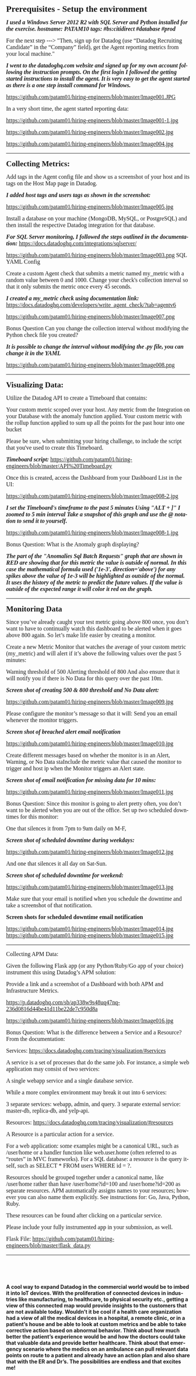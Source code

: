 <head>
<meta http-equiv=Content-Type content="text/html; charset=windows-1252">


<body lang=EN-US link=blue vlink="#954F72" style='tab-interval:.5in'>

<div class=WordSection1>

<p class=MsoNormal style='mso-margin-top-alt:auto;mso-margin-bottom-alt:auto;
line-height:normal;mso-outline-level:2'><b><span style='font-size:18.0pt;
font-family:"Times New Roman",serif;mso-fareast-font-family:"Times New Roman"'>Prerequisites
- Setup the environment<o:p></o:p></span></b></p>

<p class=MsoNormal style='mso-margin-top-alt:auto;mso-margin-bottom-alt:auto;
line-height:normal'><b style='mso-bidi-font-weight:normal'><i style='mso-bidi-font-style:
normal'><span style='font-size:12.0pt;font-family:"Times New Roman",serif;
mso-fareast-font-family:"Times New Roman"'>I used a Windows Server 2012 R2 with
SQL Server and Python installed for the exercise. hostname: PATAM10 tags: #<span
class=SpellE>bs:citidirect</span> #database #prod<o:p></o:p></span></i></b></p>

<p class=MsoNormal style='mso-margin-top-alt:auto;mso-margin-bottom-alt:auto;
line-height:normal'><span style='font-size:12.0pt;font-family:"Times New Roman",serif;
mso-fareast-font-family:"Times New Roman"'>For the next step ---&gt;
&quot;Then, sign up for Datadog (use “Datadog Recruiting Candidate” in the
“Company” field), get the Agent reporting metrics from your local
machine.&quot;<o:p></o:p></span></p>

<p class=MsoNormal style='mso-margin-top-alt:auto;mso-margin-bottom-alt:auto;
line-height:normal'><b style='mso-bidi-font-weight:normal'><i style='mso-bidi-font-style:
normal'><span style='font-size:12.0pt;font-family:"Times New Roman",serif;
mso-fareast-font-family:"Times New Roman"'>I went to the datadoghq.com website
and signed up for my own account following the instruction prompts. On the
first login I followed the getting started instructions to install the agent.
It is very easy to get the agent started as there is a <span class=SpellE>one
step</span> install command for Windows.<o:p></o:p></span></i></b></p>

<p class=MsoNormal style='mso-margin-top-alt:auto;mso-margin-bottom-alt:auto;
line-height:normal'><span style='font-size:12.0pt;font-family:"Times New Roman",serif;
mso-fareast-font-family:"Times New Roman"'><a
href="https://github.com/patam01/hiring-engineers/blob/master/Image001.JPG">https://github.com/patam01/hiring-engineers/blob/master/Image001.JPG</a><o:p></o:p></span></p>

<p class=MsoNormal style='mso-margin-top-alt:auto;mso-margin-bottom-alt:auto;
line-height:normal'><span style='font-size:12.0pt;font-family:"Times New Roman",serif;
mso-fareast-font-family:"Times New Roman"'>In a very short time, the agent
started reporting data:<o:p></o:p></span></p>

<p class=MsoNormal style='mso-margin-top-alt:auto;mso-margin-bottom-alt:auto;
line-height:normal'><span style='font-size:12.0pt;font-family:"Times New Roman",serif;
mso-fareast-font-family:"Times New Roman"'><a
href="https://github.com/patam01/hiring-engineers/blob/master/Image001-1.jpg">https://github.com/patam01/hiring-engineers/blob/master/Image001-1.jpg</a><o:p></o:p></span></p>

<p class=MsoNormal style='mso-margin-top-alt:auto;mso-margin-bottom-alt:auto;
line-height:normal'><span style='font-size:12.0pt;font-family:"Times New Roman",serif;
mso-fareast-font-family:"Times New Roman"'><a
href="https://github.com/patam01/hiring-engineers/blob/master/Image002.jpg">https://github.com/patam01/hiring-engineers/blob/master/Image002.jpg</a><o:p></o:p></span></p>

<p class=MsoNormal style='mso-margin-top-alt:auto;mso-margin-bottom-alt:auto;
line-height:normal'><span style='font-size:12.0pt;font-family:"Times New Roman",serif;
mso-fareast-font-family:"Times New Roman"'><a
href="https://github.com/patam01/hiring-engineers/blob/master/Image004.jpg">https://github.com/patam01/hiring-engineers/blob/master/Image004.jpg</a><o:p></o:p></span></p>

<div class=MsoNormal align=center style='margin-bottom:0in;margin-bottom:.0001pt;
text-align:center;line-height:normal'><span style='font-size:12.0pt;font-family:
"Times New Roman",serif;mso-fareast-font-family:"Times New Roman"'>

<hr size=2 width="100%" align=center>

</span></div>

<p class=MsoNormal style='mso-margin-top-alt:auto;mso-margin-bottom-alt:auto;
line-height:normal'><b style='mso-bidi-font-weight:normal'><span
style='font-size:16.0pt;mso-bidi-font-size:12.0pt;font-family:"Times New Roman",serif;
mso-fareast-font-family:"Times New Roman"'>Collecting Metrics:<o:p></o:p></span></b></p>

<p class=MsoNormal style='mso-margin-top-alt:auto;mso-margin-bottom-alt:auto;
line-height:normal'><span style='font-size:12.0pt;font-family:"Times New Roman",serif;
mso-fareast-font-family:"Times New Roman"'>Add tags in the Agent config file
and show us a screenshot of your host and its tags on the Host Map page in
Datadog. <o:p></o:p></span></p>

<p class=MsoNormal style='mso-margin-top-alt:auto;mso-margin-bottom-alt:auto;
line-height:normal'><b style='mso-bidi-font-weight:normal'><i style='mso-bidi-font-style:
normal'><span style='font-size:12.0pt;font-family:"Times New Roman",serif;
mso-fareast-font-family:"Times New Roman"'>I added host tags and users tags as
shown in the screenshot:<o:p></o:p></span></i></b></p>

<p class=MsoNormal style='mso-margin-top-alt:auto;mso-margin-bottom-alt:auto;
line-height:normal'><span style='font-size:12.0pt;font-family:"Times New Roman",serif;
mso-fareast-font-family:"Times New Roman"'><a
href="https://github.com/patam01/hiring-engineers/blob/master/Image005.jpg">https://github.com/patam01/hiring-engineers/blob/master/Image005.jpg</a><o:p></o:p></span></p>

<p class=MsoNormal style='mso-margin-top-alt:auto;mso-margin-bottom-alt:auto;
line-height:normal'><span style='font-size:12.0pt;font-family:"Times New Roman",serif;
mso-fareast-font-family:"Times New Roman"'>Install a database on your machine
(MongoDB, MySQL, or PostgreSQL) and then install the respective Datadog
integration for that database.<o:p></o:p></span></p>

<p class=MsoNormal style='mso-margin-top-alt:auto;mso-margin-bottom-alt:auto;
line-height:normal'><b style='mso-bidi-font-weight:normal'><i style='mso-bidi-font-style:
normal'><span style='font-size:12.0pt;font-family:"Times New Roman",serif;
mso-fareast-font-family:"Times New Roman"'>For SQL Server monitoring, I
followed the steps outlined in the documentation: </span></i></b><span
style='font-size:12.0pt;font-family:"Times New Roman",serif;mso-fareast-font-family:
"Times New Roman"'><a href="https://docs.datadoghq.com/integrations/sqlserver/">https://docs.datadoghq.com/integrations/sqlserver/</a><o:p></o:p></span></p>

<p class=MsoNormal style='mso-margin-top-alt:auto;mso-margin-bottom-alt:auto;
line-height:normal'><span style='font-size:12.0pt;font-family:"Times New Roman",serif;
mso-fareast-font-family:"Times New Roman"'><a
href="https://github.com/patam01/hiring-engineers/blob/master/Image003.png">https://github.com/patam01/hiring-engineers/blob/master/Image003.png</a>
SQL YAML Config<o:p></o:p></span></p>

<p class=MsoNormal style='mso-margin-top-alt:auto;mso-margin-bottom-alt:auto;
line-height:normal'><span style='font-size:12.0pt;font-family:"Times New Roman",serif;
mso-fareast-font-family:"Times New Roman"'>Create a custom Agent check that
submits a metric named <span class=SpellE>my_metric</span> with a random value
between 0 and 1000. Change your check's collection interval so that it only
submits the metric once every 45 seconds.<o:p></o:p></span></p>

<p class=MsoNormal style='mso-margin-top-alt:auto;mso-margin-bottom-alt:auto;
line-height:normal'><b style='mso-bidi-font-weight:normal'><i style='mso-bidi-font-style:
normal'><span style='font-size:12.0pt;font-family:"Times New Roman",serif;
mso-fareast-font-family:"Times New Roman"'>I created a <span class=SpellE>my_metric</span>
check using documentation link: </span></i></b><span style='font-size:12.0pt;
font-family:"Times New Roman",serif;mso-fareast-font-family:"Times New Roman"'><a
href="https://docs.datadoghq.com/developers/write_agent_check/?tab=agentv6">https://docs.datadoghq.com/developers/write_agent_check/?tab=agentv6</a><o:p></o:p></span></p>

<p class=MsoNormal style='mso-margin-top-alt:auto;mso-margin-bottom-alt:auto;
line-height:normal'><span style='font-size:12.0pt;font-family:"Times New Roman",serif;
mso-fareast-font-family:"Times New Roman"'><a
href="https://github.com/patam01/hiring-engineers/blob/master/Image007.png">https://github.com/patam01/hiring-engineers/blob/master/Image007.png</a><o:p></o:p></span></p>

<p class=MsoNormal style='mso-margin-top-alt:auto;mso-margin-bottom-alt:auto;
line-height:normal'><span style='font-size:12.0pt;font-family:"Times New Roman",serif;
mso-fareast-font-family:"Times New Roman"'>Bonus Question Can you change the
collection interval without modifying the Python check file you created?<o:p></o:p></span></p>

<p class=MsoNormal style='mso-margin-top-alt:auto;mso-margin-bottom-alt:auto;
line-height:normal'><b style='mso-bidi-font-weight:normal'><i style='mso-bidi-font-style:
normal'><span style='font-size:12.0pt;font-family:"Times New Roman",serif;
mso-fareast-font-family:"Times New Roman"'>It is possible to change the
interval without modifying the .<span class=SpellE>py</span> file, you can
change it in the YAML<o:p></o:p></span></i></b></p>

<p class=MsoNormal style='mso-margin-top-alt:auto;mso-margin-bottom-alt:auto;
line-height:normal'><span style='font-size:12.0pt;font-family:"Times New Roman",serif;
mso-fareast-font-family:"Times New Roman"'><a
href="https://github.com/patam01/hiring-engineers/blob/master/Image008.png">https://github.com/patam01/hiring-engineers/blob/master/Image008.png</a><o:p></o:p></span></p>

<div class=MsoNormal align=center style='margin-bottom:0in;margin-bottom:.0001pt;
text-align:center;line-height:normal'><span style='font-size:12.0pt;font-family:
"Times New Roman",serif;mso-fareast-font-family:"Times New Roman"'>

<hr size=2 width="100%" align=center>

</span></div>

<p class=MsoNormal style='mso-margin-top-alt:auto;mso-margin-bottom-alt:auto;
line-height:normal'><b style='mso-bidi-font-weight:normal'><span
style='font-size:16.0pt;mso-bidi-font-size:12.0pt;font-family:"Times New Roman",serif;
mso-fareast-font-family:"Times New Roman"'>Visualizing Data:<o:p></o:p></span></b></p>

<p class=MsoNormal style='mso-margin-top-alt:auto;mso-margin-bottom-alt:auto;
line-height:normal'><span style='font-size:12.0pt;font-family:"Times New Roman",serif;
mso-fareast-font-family:"Times New Roman"'>Utilize the Datadog API to create a <span
class=SpellE>Timeboard</span> that contains:<o:p></o:p></span></p>

<p class=MsoNormal style='mso-margin-top-alt:auto;mso-margin-bottom-alt:auto;
line-height:normal'><span style='font-size:12.0pt;font-family:"Times New Roman",serif;
mso-fareast-font-family:"Times New Roman"'>Your custom metric scoped over your
host. Any metric from the Integration on your Database with the anomaly
function applied. Your custom metric with the rollup function applied to sum up
all the points for the past hour into one bucket<o:p></o:p></span></p>

<p class=MsoNormal style='mso-margin-top-alt:auto;mso-margin-bottom-alt:auto;
line-height:normal'><span style='font-size:12.0pt;font-family:"Times New Roman",serif;
mso-fareast-font-family:"Times New Roman"'>Please be sure, when submitting your
hiring challenge, to include the script that you've used to create this <span
class=SpellE>Timeboard</span>.<o:p></o:p></span></p>

<p class=MsoNormal style='mso-margin-top-alt:auto;mso-margin-bottom-alt:auto;
line-height:normal'><span class=SpellE><b style='mso-bidi-font-weight:normal'><i
style='mso-bidi-font-style:normal'><span style='font-size:12.0pt;font-family:
"Times New Roman",serif;mso-fareast-font-family:"Times New Roman"'>Timeboard</span></i></b></span><b
style='mso-bidi-font-weight:normal'><i style='mso-bidi-font-style:normal'><span
style='font-size:12.0pt;font-family:"Times New Roman",serif;mso-fareast-font-family:
"Times New Roman"'> script:</span></i></b><span style='font-size:12.0pt;
font-family:"Times New Roman",serif;mso-fareast-font-family:"Times New Roman"'>
<u><span style='color:blue'><a
href="https://github.com/patam01/hiring-engineers/blob/master/API%20Timeboard.py">https://github.com/patam01/hiring-engineers/blob/master/API%20Timeboard.py</a></span></u><o:p></o:p></span></p>

<p class=MsoNormal style='mso-margin-top-alt:auto;mso-margin-bottom-alt:auto;
line-height:normal'><span style='font-size:12.0pt;font-family:"Times New Roman",serif;
mso-fareast-font-family:"Times New Roman"'>Once this is created, access the
Dashboard from your Dashboard List in the UI:<o:p></o:p></span></p>

<p class=MsoNormal style='mso-margin-top-alt:auto;mso-margin-bottom-alt:auto;
line-height:normal'><span style='font-size:12.0pt;font-family:"Times New Roman",serif;
mso-fareast-font-family:"Times New Roman"'><a
href="https://github.com/patam01/hiring-engineers/blob/master/Image008-2.jpg">https://github.com/patam01/hiring-engineers/blob/master/Image008-2.jpg</a><o:p></o:p></span></p>

<p class=MsoNormal style='mso-margin-top-alt:auto;mso-margin-bottom-alt:auto;
line-height:normal'><b style='mso-bidi-font-weight:normal'><i style='mso-bidi-font-style:
normal'><span style='font-size:12.0pt;font-family:"Times New Roman",serif;
mso-fareast-font-family:"Times New Roman"'>I set the <span class=SpellE>Timeboard's</span>
timeframe to the past 5 minutes Using &quot;ALT + ]&quot; I zoomed to 5 min
interval Take a snapshot of this graph and use the @ notation to send it to
yourself.<o:p></o:p></span></i></b></p>

<p class=MsoNormal style='mso-margin-top-alt:auto;mso-margin-bottom-alt:auto;
line-height:normal'><span style='font-size:12.0pt;font-family:"Times New Roman",serif;
mso-fareast-font-family:"Times New Roman"'><a
href="https://github.com/patam01/hiring-engineers/blob/master/Image008-1.jpg">https://github.com/patam01/hiring-engineers/blob/master/Image008-1.jpg</a><o:p></o:p></span></p>

<p class=MsoNormal style='mso-margin-top-alt:auto;mso-margin-bottom-alt:auto;
line-height:normal'><span style='font-size:12.0pt;font-family:"Times New Roman",serif;
mso-fareast-font-family:"Times New Roman"'>Bonus Question: What is the Anomaly
graph displaying?<o:p></o:p></span></p>

<p class=MsoNormal style='mso-margin-top-alt:auto;mso-margin-bottom-alt:auto;
line-height:normal'><b style='mso-bidi-font-weight:normal'><i style='mso-bidi-font-style:
normal'><span style='font-size:12.0pt;font-family:"Times New Roman",serif;
mso-fareast-font-family:"Times New Roman"'>The part of the &quot;Anomalies <span
class=SpellE>Sql</span> Batch Requests&quot; graph that are shown in RED are
showing that for this metric the value is outside of normal. In this case the
mathematical formula used ('1e-3', direction='above') for any spikes above the
value of 1e-3 will be highlighted as outside of the normal. It uses the history
of the metric to predict the future values. If the value is outside of the
expected range it will color it red on the graph.<o:p></o:p></span></i></b></p>

<div class=MsoNormal align=center style='margin-bottom:0in;margin-bottom:.0001pt;
text-align:center;line-height:normal'><span style='font-size:12.0pt;font-family:
"Times New Roman",serif;mso-fareast-font-family:"Times New Roman"'>

<hr size=2 width="100%" align=center>

</span></div>

<p class=MsoNormal style='mso-margin-top-alt:auto;mso-margin-bottom-alt:auto;
line-height:normal'><b style='mso-bidi-font-weight:normal'><span
style='font-size:16.0pt;mso-bidi-font-size:12.0pt;font-family:"Times New Roman",serif;
mso-fareast-font-family:"Times New Roman"'>Monitoring Data<o:p></o:p></span></b></p>

<p class=MsoNormal style='mso-margin-top-alt:auto;mso-margin-bottom-alt:auto;
line-height:normal'><span style='font-size:12.0pt;font-family:"Times New Roman",serif;
mso-fareast-font-family:"Times New Roman"'>Since you’ve already caught your
test metric going above 800 once, you don’t want to have to continually watch
this dashboard to be alerted when it goes above 800 again. So let’s make life
easier by creating a monitor.<o:p></o:p></span></p>

<p class=MsoNormal style='mso-margin-top-alt:auto;mso-margin-bottom-alt:auto;
line-height:normal'><span style='font-size:12.0pt;font-family:"Times New Roman",serif;
mso-fareast-font-family:"Times New Roman"'>Create a new Metric Monitor that
watches the average of your custom metric (<span class=SpellE>my_metric</span>)
and will alert if it’s above the following values over the past 5 minutes:<o:p></o:p></span></p>

<p class=MsoNormal style='mso-margin-top-alt:auto;mso-margin-bottom-alt:auto;
line-height:normal'><span style='font-size:12.0pt;font-family:"Times New Roman",serif;
mso-fareast-font-family:"Times New Roman"'>Warning threshold of 500 Alerting
threshold of 800 And also ensure that it will notify you if there is No Data
for this query over the past 10m.<o:p></o:p></span></p>

<p class=MsoNormal style='mso-margin-top-alt:auto;mso-margin-bottom-alt:auto;
line-height:normal'><b style='mso-bidi-font-weight:normal'><i style='mso-bidi-font-style:
normal'><span style='font-size:12.0pt;font-family:"Times New Roman",serif;
mso-fareast-font-family:"Times New Roman"'>Screen shot of creating 500 &amp;
800 threshold and No Data alert:<o:p></o:p></span></i></b></p>

<p class=MsoNormal style='mso-margin-top-alt:auto;mso-margin-bottom-alt:auto;
line-height:normal'><span style='font-size:12.0pt;font-family:"Times New Roman",serif;
mso-fareast-font-family:"Times New Roman"'><a
href="https://github.com/patam01/hiring-engineers/blob/master/Image009.jpg">https://github.com/patam01/hiring-engineers/blob/master/Image009.jpg</a><o:p></o:p></span></p>

<p class=MsoNormal style='mso-margin-top-alt:auto;mso-margin-bottom-alt:auto;
line-height:normal'><span style='font-size:12.0pt;font-family:"Times New Roman",serif;
mso-fareast-font-family:"Times New Roman"'>Please configure the monitor’s
message so that it will: Send you an email whenever the monitor triggers.<o:p></o:p></span></p>

<p class=MsoNormal style='mso-margin-top-alt:auto;mso-margin-bottom-alt:auto;
line-height:normal'><b style='mso-bidi-font-weight:normal'><i style='mso-bidi-font-style:
normal'><span style='font-size:12.0pt;font-family:"Times New Roman",serif;
mso-fareast-font-family:"Times New Roman"'>Screen shot of breached alert email
notification<o:p></o:p></span></i></b></p>

<p class=MsoNormal style='mso-margin-top-alt:auto;mso-margin-bottom-alt:auto;
line-height:normal'><span style='font-size:12.0pt;font-family:"Times New Roman",serif;
mso-fareast-font-family:"Times New Roman"'><a
href="https://github.com/patam01/hiring-engineers/blob/master/Image010.jpg">https://github.com/patam01/hiring-engineers/blob/master/Image010.jpg</a><o:p></o:p></span></p>

<p class=MsoNormal style='mso-margin-top-alt:auto;mso-margin-bottom-alt:auto;
line-height:normal'><span style='font-size:12.0pt;font-family:"Times New Roman",serif;
mso-fareast-font-family:"Times New Roman"'>Create different messages based on
whether the monitor is in an Alert, Warning, or No Data <span class=SpellE>staInclude</span>
the metric value that caused the monitor to trigger and host <span
class=SpellE>ip</span> when the Monitor triggers an Alert state.<o:p></o:p></span></p>

<p class=MsoNormal style='mso-margin-top-alt:auto;mso-margin-bottom-alt:auto;
line-height:normal'><b style='mso-bidi-font-weight:normal'><i style='mso-bidi-font-style:
normal'><span style='font-size:12.0pt;font-family:"Times New Roman",serif;
mso-fareast-font-family:"Times New Roman"'>Screen shot of email notification
for missing data for 10 mins:<o:p></o:p></span></i></b></p>

<p class=MsoNormal style='mso-margin-top-alt:auto;mso-margin-bottom-alt:auto;
line-height:normal'><span style='font-size:12.0pt;font-family:"Times New Roman",serif;
mso-fareast-font-family:"Times New Roman"'><a
href="https://github.com/patam01/hiring-engineers/blob/master/Image011.jpg">https://github.com/patam01/hiring-engineers/blob/master/Image011.jpg</a><o:p></o:p></span></p>

<p class=MsoNormal style='mso-margin-top-alt:auto;mso-margin-bottom-alt:auto;
line-height:normal'><span style='font-size:12.0pt;font-family:"Times New Roman",serif;
mso-fareast-font-family:"Times New Roman"'>Bonus Question: Since this monitor
is going to alert <span class=GramE>pretty often</span>, you don’t want to be
alerted when you are out of the office. Set up two scheduled downtimes for this
monitor:<o:p></o:p></span></p>

<p class=MsoNormal style='mso-margin-top-alt:auto;mso-margin-bottom-alt:auto;
line-height:normal'><span style='font-size:12.0pt;font-family:"Times New Roman",serif;
mso-fareast-font-family:"Times New Roman"'>One that silences it from 7pm to 9am
daily on M-F,<o:p></o:p></span></p>

<p class=MsoNormal style='mso-margin-top-alt:auto;mso-margin-bottom-alt:auto;
line-height:normal'><b style='mso-bidi-font-weight:normal'><i style='mso-bidi-font-style:
normal'><span style='font-size:12.0pt;font-family:"Times New Roman",serif;
mso-fareast-font-family:"Times New Roman"'>Screen shot of scheduled downtime during
weekdays:<o:p></o:p></span></i></b></p>

<p class=MsoNormal style='mso-margin-top-alt:auto;mso-margin-bottom-alt:auto;
line-height:normal'><span style='font-size:12.0pt;font-family:"Times New Roman",serif;
mso-fareast-font-family:"Times New Roman"'><a
href="https://github.com/patam01/hiring-engineers/blob/master/Image012.jpg">https://github.com/patam01/hiring-engineers/blob/master/Image012.jpg</a><o:p></o:p></span></p>

<p class=MsoNormal style='mso-margin-top-alt:auto;mso-margin-bottom-alt:auto;
line-height:normal'><span style='font-size:12.0pt;font-family:"Times New Roman",serif;
mso-fareast-font-family:"Times New Roman"'>And one that silences it all day on
Sat-Sun.<o:p></o:p></span></p>

<p class=MsoNormal style='mso-margin-top-alt:auto;mso-margin-bottom-alt:auto;
line-height:normal'><b style='mso-bidi-font-weight:normal'><i style='mso-bidi-font-style:
normal'><span style='font-size:12.0pt;font-family:"Times New Roman",serif;
mso-fareast-font-family:"Times New Roman"'>Screen shot of scheduled downtime
for weekend:<o:p></o:p></span></i></b></p>

<p class=MsoNormal style='mso-margin-top-alt:auto;mso-margin-bottom-alt:auto;
line-height:normal'><span style='font-size:12.0pt;font-family:"Times New Roman",serif;
mso-fareast-font-family:"Times New Roman"'><a
href="https://github.com/patam01/hiring-engineers/blob/master/Image013.jpg">https://github.com/patam01/hiring-engineers/blob/master/Image013.jpg</a><o:p></o:p></span></p>

<p class=MsoNormal style='mso-margin-top-alt:auto;mso-margin-bottom-alt:auto;
line-height:normal'><span style='font-size:12.0pt;font-family:"Times New Roman",serif;
mso-fareast-font-family:"Times New Roman"'>Make sure that your email is
notified when you schedule the downtime and take a screenshot of that
notification.<o:p></o:p></span></p>

<p class=MsoNormal style='mso-margin-top-alt:auto;mso-margin-bottom-alt:auto;
line-height:normal'><span style='font-size:12.0pt;font-family:"Times New Roman",serif;
mso-fareast-font-family:"Times New Roman"'><b>Screen shots for scheduled
downtime email notification</b><o:p></o:p></span></p>

<p class=MsoNormal style='mso-margin-top-alt:auto;mso-margin-bottom-alt:auto;
line-height:normal'><span style='font-size:12.0pt;font-family:"Times New Roman",serif;
mso-fareast-font-family:"Times New Roman"'><a
href="https://github.com/patam01/hiring-engineers/blob/master/Image014.jpg">https://github.com/patam01/hiring-engineers/blob/master/Image014.jpg</a><br>
<a href="https://github.com/patam01/hiring-engineers/blob/master/Image015.jpg">https://github.com/patam01/hiring-engineers/blob/master/Image015.jpg</a><o:p></o:p></span></p>

<div class=MsoNormal align=center style='margin-bottom:0in;margin-bottom:.0001pt;
text-align:center;line-height:normal'><span style='font-size:12.0pt;font-family:
"Times New Roman",serif;mso-fareast-font-family:"Times New Roman"'>

<hr size=2 width="100%" align=center>

</span></div>

<p class=MsoNormal style='mso-margin-top-alt:auto;mso-margin-bottom-alt:auto;
line-height:normal'><span style='font-size:12.0pt;font-family:"Times New Roman",serif;
mso-fareast-font-family:"Times New Roman"'>Collecting APM Data:<o:p></o:p></span></p>

<p class=MsoNormal style='mso-margin-top-alt:auto;mso-margin-bottom-alt:auto;
line-height:normal'><span style='font-size:12.0pt;font-family:"Times New Roman",serif;
mso-fareast-font-family:"Times New Roman"'>Given the following Flask app (or
any Python/Ruby/Go app of your choice) instrument this using Datadog’s APM
solution:<o:p></o:p></span></p>

<p class=MsoNormal style='mso-margin-top-alt:auto;mso-margin-bottom-alt:auto;
line-height:normal'><span style='font-size:12.0pt;font-family:"Times New Roman",serif;
mso-fareast-font-family:"Times New Roman"'>Provide a link and a screenshot of a
Dashboard with both APM and Infrastructure Metrics.<o:p></o:p></span></p>

<p class=MsoNormal style='mso-margin-top-alt:auto;mso-margin-bottom-alt:auto;
line-height:normal'><span style='font-size:12.0pt;font-family:"Times New Roman",serif;
mso-fareast-font-family:"Times New Roman"'><a
href="https://p.datadoghq.com/sb/ap338w9s48uq47nq-236d0816d44be41d11be22de7c950d8a">https://p.datadoghq.com/sb/ap338w9s48uq47nq-236d0816d44be41d11be22de7c950d8a</a><o:p></o:p></span></p>

<p class=MsoNormal style='mso-margin-top-alt:auto;mso-margin-bottom-alt:auto;
line-height:normal'><span style='font-size:12.0pt;font-family:"Times New Roman",serif;
mso-fareast-font-family:"Times New Roman"'><a
href="https://github.com/patam01/hiring-engineers/blob/master/Image016.jpg">https://github.com/patam01/hiring-engineers/blob/master/Image016.jpg</a><o:p></o:p></span></p>

<p class=MsoNormal style='mso-margin-top-alt:auto;mso-margin-bottom-alt:auto;
line-height:normal'><span style='font-size:12.0pt;font-family:"Times New Roman",serif;
mso-fareast-font-family:"Times New Roman"'>Bonus Question: What is the
difference between a Service and a Resource? From the documentation:<o:p></o:p></span></p>

<p class=MsoNormal style='mso-margin-top-alt:auto;mso-margin-bottom-alt:auto;
line-height:normal'><span style='font-size:12.0pt;font-family:"Times New Roman",serif;
mso-fareast-font-family:"Times New Roman"'>Services: <a
href="https://docs.datadoghq.com/tracing/visualization/#services">https://docs.datadoghq.com/tracing/visualization/#services</a><o:p></o:p></span></p>

<p class=MsoNormal style='mso-margin-top-alt:auto;mso-margin-bottom-alt:auto;
line-height:normal'><span style='font-size:12.0pt;font-family:"Times New Roman",serif;
mso-fareast-font-family:"Times New Roman"'>A service is a set of processes that
do the same job. For instance, a simple web application may consist of two
services:<o:p></o:p></span></p>

<p class=MsoNormal style='mso-margin-top-alt:auto;mso-margin-bottom-alt:auto;
line-height:normal'><span style='font-size:12.0pt;font-family:"Times New Roman",serif;
mso-fareast-font-family:"Times New Roman"'>A single <span class=SpellE>webapp</span>
service and a single database service.<o:p></o:p></span></p>

<p class=MsoNormal style='mso-margin-top-alt:auto;mso-margin-bottom-alt:auto;
line-height:normal'><span style='font-size:12.0pt;font-family:"Times New Roman",serif;
mso-fareast-font-family:"Times New Roman"'>While a more complex environment may
break it out into 6 services:<o:p></o:p></span></p>

<p class=MsoNormal style='mso-margin-top-alt:auto;mso-margin-bottom-alt:auto;
line-height:normal'><span style='font-size:12.0pt;font-family:"Times New Roman",serif;
mso-fareast-font-family:"Times New Roman"'>3 separate services: <span
class=SpellE>webapp</span>, admin, and query. 3 separate external service:
master-<span class=SpellE>db</span>, replica-<span class=SpellE>db</span>, and
yelp-<span class=SpellE>api</span>.<o:p></o:p></span></p>

<p class=MsoNormal style='mso-margin-top-alt:auto;mso-margin-bottom-alt:auto;
line-height:normal'><span style='font-size:12.0pt;font-family:"Times New Roman",serif;
mso-fareast-font-family:"Times New Roman"'>Resources: <a
href="https://docs.datadoghq.com/tracing/visualization/#resources">https://docs.datadoghq.com/tracing/visualization/#resources</a><o:p></o:p></span></p>

<p class=MsoNormal style='mso-margin-top-alt:auto;mso-margin-bottom-alt:auto;
line-height:normal'><span style='font-size:12.0pt;font-family:"Times New Roman",serif;
mso-fareast-font-family:"Times New Roman"'>A Resource is a <span class=GramE>particular
action</span> for a service.<o:p></o:p></span></p>

<p class=MsoNormal style='mso-margin-top-alt:auto;mso-margin-bottom-alt:auto;
line-height:normal'><span style='font-size:12.0pt;font-family:"Times New Roman",serif;
mso-fareast-font-family:"Times New Roman"'>For a web application: some examples
might be a canonical URL, such as /user/home or a handler function like <span
class=SpellE>web.user.home</span> (often referred to as “routes” in MVC
frameworks). For a SQL database: a resource is the query itself, such as SELECT
* FROM users WHERE id = ?.<o:p></o:p></span></p>

<p class=MsoNormal style='mso-margin-top-alt:auto;mso-margin-bottom-alt:auto;
line-height:normal'><span style='font-size:12.0pt;font-family:"Times New Roman",serif;
mso-fareast-font-family:"Times New Roman"'>Resources should be grouped together
under a canonical name, like /user/home rather than have /user/<span
class=SpellE>home?id</span>=100 and /user/<span class=SpellE>home?id</span>=200
as separate resources. APM automatically assigns names to your resources;
however you can also name them explicitly. See instructions for: Go, Java,
Python, Ruby.<o:p></o:p></span></p>

<p class=MsoNormal style='mso-margin-top-alt:auto;mso-margin-bottom-alt:auto;
line-height:normal'><span style='font-size:12.0pt;font-family:"Times New Roman",serif;
mso-fareast-font-family:"Times New Roman"'>These resources can be found after
clicking on a <span class=GramE>particular service</span>.<o:p></o:p></span></p>

<p class=MsoNormal style='mso-margin-top-alt:auto;mso-margin-bottom-alt:auto;
line-height:normal'><span style='font-size:12.0pt;font-family:"Times New Roman",serif;
mso-fareast-font-family:"Times New Roman"'>Please include your fully
instrumented app in your submission, as well.<o:p></o:p></span></p>

<p class=MsoNormal style='mso-margin-top-alt:auto;mso-margin-bottom-alt:auto;
line-height:normal'><span style='font-size:12.0pt;font-family:"Times New Roman",serif;
mso-fareast-font-family:"Times New Roman"'>Flask File: <a
href="https://github.com/patam01/hiring-engineers/blob/master/flask_data.py">https://github.com/patam01/hiring-engineers/blob/master/flask_data.py</a><o:p></o:p></span></p>

<div class=MsoNormal align=center style='margin-bottom:0in;margin-bottom:.0001pt;
text-align:center;line-height:normal'><span style='font-size:12.0pt;font-family:
"Times New Roman",serif;mso-fareast-font-family:"Times New Roman"'>

<hr size=2 width="100%" align=center>

</span></div>

<p class=MsoNormal><o:p>&nbsp;</o:p></p>

<p class=MsoNormal><o:p>&nbsp;</o:p></p>
<b>A cool way to expand Datadog in the commercial world would be to imbed it into IoT devices. With the proliferation of connected devices in industries like manufacturing, to healthcare, to physical security etc., getting a view of this connected map would provide insights to the customers that are not available today. Wouldn’t it be cool if a health care organization had a view of all the medical devices in a hospital, a remote clinic, or in a patient’s house and be able to look at custom metrics and be able to take corrective action based on abnormal behavior. Think about how much better the patient’s experience would be and how the doctors could take that valuable data and provide better healthcare. Think about that emergency scenario where the medics on an ambulance can pull relevant data points on route to a patient and already have an action plan and also share that with the ER and Dr’s. The possibilities are endless and that excites me!</b>
</div>

</body>

</html>
